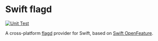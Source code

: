 # Swift flagd

[![Unit Test](https://github.com/swift-open-feature/swift-flagd/actions/workflows/unit-test.yaml/badge.svg)](https://github.com/swift-open-feature/swift-flagd/actions/workflows/unit-test.yaml)

A cross-platform [flagd](https://flagd.dev) provider for Swift,
based on [Swift OpenFeature](https://github.com/swift-open-feature/swift-open-feature).
